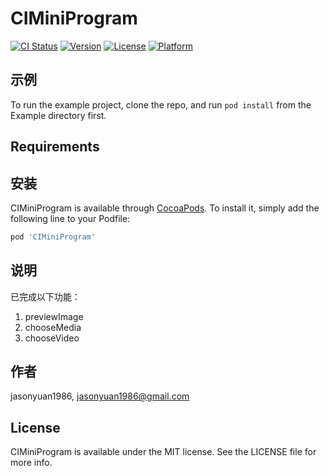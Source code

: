 # CIMiniProgram

[![CI Status](https://img.shields.io/travis/jasonyuan1986/CIMiniProgram.svg?style=flat)](https://travis-ci.org/jasonyuan1986/CIMiniProgram)
[![Version](https://img.shields.io/cocoapods/v/CIMiniProgram.svg?style=flat)](https://cocoapods.org/pods/CIMiniProgram)
[![License](https://img.shields.io/cocoapods/l/CIMiniProgram.svg?style=flat)](https://cocoapods.org/pods/CIMiniProgram)
[![Platform](https://img.shields.io/cocoapods/p/CIMiniProgram.svg?style=flat)](https://cocoapods.org/pods/CIMiniProgram)

## 示例

To run the example project, clone the repo, and run `pod install` from the Example directory first.

## Requirements

## 安装

CIMiniProgram is available through [CocoaPods](https://cocoapods.org). To install
it, simply add the following line to your Podfile:

```ruby
pod 'CIMiniProgram'
```

## 说明
已完成以下功能：
1. previewImage
2. chooseMedia
3. chooseVideo

## 作者

jasonyuan1986, jasonyuan1986@gmail.com

## License

CIMiniProgram is available under the MIT license. See the LICENSE file for more info.
